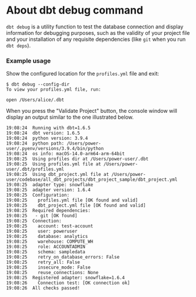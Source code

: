 # About dbt debug command

`dbt debug` is a utility function to test the database connection and display information for debugging purposes, such as the validity of your project file and your installation of any requisite dependencies (like `git` when you run `dbt deps`).

### Example usage

Show the configured location for the `profiles.yml` file and exit:

```
$ dbt debug --config-dir
To view your profiles.yml file, run:

open /Users/alice/.dbt
```

When you press the "Validate Project" button, the console window will display an output similar to the one illustrated below.

```
19:08:24  Running with dbt=1.6.5
19:08:24  dbt version: 1.6.5
19:08:24  python version: 3.9.4
19:08:24  python path: /Users/power-user/.pyenv/versions/3.9.4/bin/python
19:08:24  os info: macOS-14.0-arm64-arm-64bit
19:08:25  Using profiles dir at /Users/power-user/.dbt
19:08:25  Using profiles.yml file at /Users/power-user/.dbt/profiles.yml
19:08:25  Using dbt_project.yml file at /Users/power-user/codebase/all_dbt_projects/dbt_project_sample/dbt_project.yml
19:08:25  adapter type: snowflake
19:08:25  adapter version: 1.6.4
19:08:25  Configuration:
19:08:25    profiles.yml file [OK found and valid]
19:08:25    dbt_project.yml file [OK found and valid]
19:08:25  Required dependencies:
19:08:25   - git [OK found]
19:08:25  Connection:
19:08:25    account: test-account
19:08:25    user: poweruser
19:08:25    database: analytics
19:08:25    warehouse: COMPUTE_WH
19:08:25    role: ACCOUNTADMIN
19:08:25    schema: sampledata
19:08:25    retry_on_database_errors: False
19:08:25    retry_all: False
19:08:25    insecure_mode: False
19:08:25    reuse_connections: None
19:08:25  Registered adapter: snowflake=1.6.4
19:08:26    Connection test: [OK connection ok]
19:08:26  All checks passed!

```
